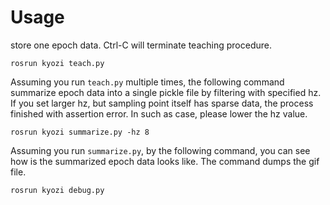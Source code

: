 # Usage
store one epoch data. Ctrl-C will terminate teaching procedure.
```
rosrun kyozi teach.py
```

Assuming you run `teach.py` multiple times, the following command summarize epoch data into a single pickle file by filtering with specified hz. If you set larger hz, but sampling point itself has sparse data, the process finished with assertion error. In such as case, please lower the hz value. 
```
rosrun kyozi summarize.py -hz 8
```

Assuming you run `summarize.py`, by the following command, you can see how is the summarized epoch data looks like. The command dumps the gif file.
```
rosrun kyozi debug.py
```
